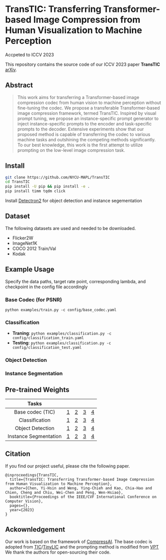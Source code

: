 # TransTIC: Transferring Transformer-based Image Compression from Human Visualization to Machine Perception
Accpeted to ICCV 2023

This repository contains the source code of our ICCV 2023 paper **TransTIC** [arXiv](https://arxiv.org/abs/2306.05085).

## Abstract
>This work aims for transferring a Transformer-based image compression codec from human vision to machine perception without fine-tuning the codec. We propose a transferable Transformer-based image compression framework, termed TransTIC. Inspired by visual prompt tuning, we propose an instance-specific prompt generator to inject instance-specific prompts to the encoder and task-specific prompts to the decoder. Extensive experiments show that our proposed method is capable of transferring the codec to various machine tasks and outshining the competing methods significantly. To our best knowledge, this work is the first attempt to utilize prompting on the low-level image compression task.

## Install

```bash
git clone https://github.com/NYCU-MAPL/TransTIC
cd TransTIC
pip install -U pip && pip install -e .
pip install timm tqdm click

```
Install [Detectron2](https://detectron2.readthedocs.io/en/latest/tutorials/install.html) for object detection and instance segementation

## Dataset
The following datasets are used and needed to be downloaded.
- Flicker2W
- ImageNet1K
- COCO 2012 Train/Val
- Kodak

## Example Usage
Specify the data paths, target rate point, corresponding lambda, and checkpoint in the config file accordingly

### Base Codec (for PSNR)
`python examples/train.py -c config/base_codec.yaml`

### Classification
- **Traning**: `python examples/classification.py -c config/classification_train.yaml`
- **Testing**: `python examples/classification.py -c config/classification_test.yaml`

### Object Detection

### Instance Segmentation

## Pre-trained Weights
|         Tasks         |       |       |       |       |
|:---------------------:|-------|-------|-------|-------|
|     Base codec (TIC)  | [1](http://mapl.nctu.edu.tw/TransTIC_Weights/base_codec_1.pth.tar) | [2](http://mapl.nctu.edu.tw/TransTIC_Weights/base_codec_2.pth.tar) | [3](http://mapl.nctu.edu.tw/TransTIC_Weights/base_codec_3.pth.tar) | [4](http://mapl.nctu.edu.tw/TransTIC_Weights/base_codec_4.pth.tar) |
|     Classification    | [1](http://mapl.nctu.edu.tw/TransTIC_Weights/cls_1.pth.tar) | [2](http://mapl.nctu.edu.tw/TransTIC_Weights/cls_2.pth.tar) | [3](http://mapl.nctu.edu.tw/TransTIC_Weights/cls_3.pth.tar) | [4](http://mapl.nctu.edu.tw/TransTIC_Weights/cls_4.pth.tar) |
|    Object Detection   | [1]() | [2]() | [3]() | [4]() |
| Instance Segmentation | [1]() | [2]() | [3]() | [4]() |

## Citation
If you find our project useful, please cite the following paper.
```
@inproceedings{TransTIC,
  title={TransTIC: Transferring Transformer-based Image Compression from Human Visualization to Machine Perception},
  author={Chen, Yi-Hsin and Weng, Ying-Chieh and Kao, Chia-Hao and Chien, Cheng and Chiu, Wei-Chen and Peng, Wen-Hsiao},
  booktitle={Proceedings of the IEEE/CVF International Conference on Computer Vision},
  pages={},
  year={2023}
}
```

## Ackownledgement
Our work is based on the framework of [CompressAI](https://github.com/InterDigitalInc/CompressAI). The base codec is adopted from [TIC](https://github.com/lumingzzz/TIC)/[TinyLIC](https://github.com/lumingzzz/TinyLIC) and the prompting method is modified from [VPT](https://github.com/KMnP/vpt) We thank the authors for open-sourcing their code.
